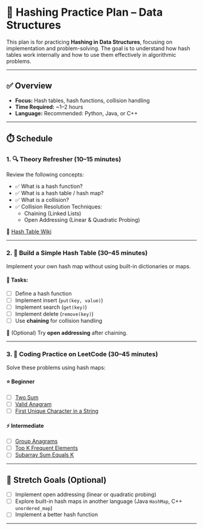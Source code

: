 # 🧠 Hashing Practice Plan – Data Structures

This plan is for practicing **Hashing in Data Structures**, focusing on implementation and problem-solving. The goal is to understand how hash tables work internally and how to use them effectively in algorithmic problems.

---

## ✅ Overview

- **Focus:** Hash tables, hash functions, collision handling
- **Time Required:** ~1–2 hours
- **Language:** Recommended: Python, Java, or C++

---

## ⏱️ Schedule

### 1. 🔍 Theory Refresher (10–15 minutes)

Review the following concepts:

- ✅ What is a hash function?
- ✅ What is a hash table / hash map?
- ✅ What is a collision?  
- ✅ Collision Resolution Techniques:
  - Chaining (Linked Lists)
  - Open Addressing (Linear & Quadratic Probing)

📌 [Hash Table Wiki](https://en.wikipedia.org/wiki/Hash_table)

---

### 2. 🔧 Build a Simple Hash Table (30–45 minutes)

Implement your own hash map without using built-in dictionaries or maps.

#### 📘 Tasks:
- [ ] Define a hash function
- [ ] Implement insert (`put(key, value)`)
- [ ] Implement search (`get(key)`)
- [ ] Implement delete (`remove(key)`)
- [ ] Use **chaining** for collision handling

📌 (Optional) Try **open addressing** after chaining.

---

### 3. 🧩 Coding Practice on LeetCode (30–45 minutes)

Solve these problems using hash maps:

#### ⭐ Beginner
- [ ] [Two Sum](https://leetcode.com/problems/two-sum/)
- [ ] [Valid Anagram](https://leetcode.com/problems/valid-anagram/)
- [ ] [First Unique Character in a String](https://leetcode.com/problems/first-unique-character-in-a-string/)

#### ⚡ Intermediate
- [ ] [Group Anagrams](https://leetcode.com/problems/group-anagrams/)
- [ ] [Top K Frequent Elements](https://leetcode.com/problems/top-k-frequent-elements/)
- [ ] [Subarray Sum Equals K](https://leetcode.com/problems/subarray-sum-equals-k/)

---

## 🧪 Stretch Goals (Optional)

- [ ] Implement open addressing (linear or quadratic probing)
- [ ] Explore built-in hash maps in another language (Java `HashMap`, C++ `unordered_map`)
- [ ] Implement a better hash function

---